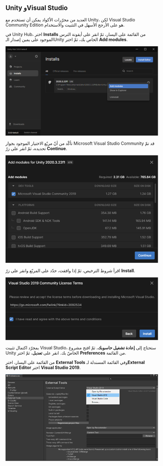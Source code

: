 ## Unity وVisual Studio

العديد من محرّرات الأكواد يمكن أن تستخدم مع Unity، لكن Visual Studio Community Edition هو على الأرجح الأسهل في التثبيت والاستخدام.

في Unity Hub، اختر **Installs** من القائمة على اليسار، ثمّ انقر على أيقونة الترس الموجود على يمين إصدار الـUnity الخاص بك، ثمّ اختر **Add modules**.

![Unity Hub مع الخيارات المحدّدة.](images/unity-add-modules.png)

تأكّد من أنّ مربّع الاختيار الموجود بجوار Microsoft Visual Studio Community قد تمّ تحديده، ثمّ انقر على زرّ **Continue**.

![Unity Hub بجوار Visual Studio.](images/unity-install-vs.png)

اقرأ شروط الترخيص، ثمّ إذا وافقت، حدّد على المربّع وانقر على زرّ **Install**.

![اتّفاقيّة الترخيص محدّدة في Visual Studio.](images/unity-vs-license.png)

بمجرّد اكتمال تثبيت Visual Studio، ستحتاج إلى **إعادة تشغيل حاسوبك**، ثمّ افتح مشروع Unity الخاصّ بك. انقر على **تعديل**، ثمّ اختر **Preferences** من القائمة.

من القائمة على اليسار، اختر **External Tools** وفي القائمة المسندلة لـ**External Script Editor** اختر **Visual Studio 2019**.

![قائمة التفضيلات مع Visual Studio المختار كمحرر البرنامج النصي.](images/unity-editor-select.png)

